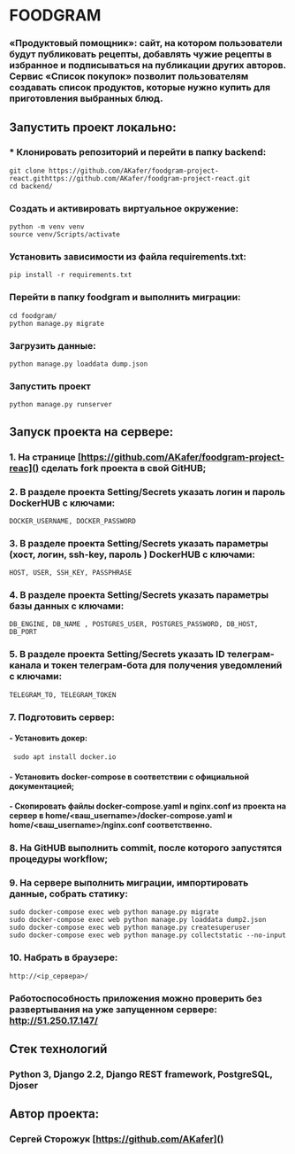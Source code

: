 # FOODGRAM

### «Продуктовый помощник»: сайт, на котором пользователи будут публиковать рецепты, добавлять чужие рецепты в избранное и подписываться на публикации других авторов. Сервис «Список покупок» позволит пользователям создавать список продуктов, которые нужно купить для приготовления выбранных блюд.

## Запустить проект локально:

### * Клонировать репозиторий и перейти в папку backend:

```
git clone https://github.com/AKafer/foodgram-project-react.githttps://github.com/AKafer/foodgram-project-react.git
cd backend/
```

### Создать и активировать виртуальное окружение:

```
python -m venv venv
source venv/Scripts/activate
```

### Установить зависимости из файла requirements.txt:

```
pip install -r requirements.txt
```

### Перейти в папку foodgram и выполнить миграции:

```
cd foodgram/
python manage.py migrate
```

### Загрузить данные:

```
python manage.py loaddata dump.json
```

### Запустить проект

`python manage.py runserver`

## Запуск проекта на сервере:

### 1. На странице [https://github.com/AKafer/foodgram-project-reac]() сделать fork проекта в свой GitHUB;

### 2. В разделе проекта Setting/Secrets указать логин и пароль DockerHUB с ключами:

```
DOCKER_USERNAME, DOCKER_PASSWORD
```

### 3. В разделе проекта Setting/Secrets указать параметры (хост, логин, ssh-key, пароль ) DockerHUB с ключами:

```
HOST, USER, SSH_KEY, PASSPHRASE
```

### 4. В разделе проекта Setting/Secrets указать параметры базы данных с ключами:

```
DB_ENGINE, DB_NAME , POSTGRES_USER, POSTGRES_PASSWORD, DB_HOST, DB_PORT
```

### 5. В разделе проекта Setting/Secrets указать ID телеграм-канала и токен телеграм-бота для получения уведомлений с ключами:

```
TELEGRAM_TO, TELEGRAM_TOKEN
```

### 7. Подготовить сервер:

#### - Установить докер:

```
 sudo apt install docker.io 
```

#### - Установить docker-compose в соответствии с официальной документацией;

#### - Скопировать файлы docker-compose.yaml и nginx.conf из проекта на сервер в home/<ваш_username>/docker-compose.yaml и home/<ваш_username>/nginx.conf соответственно.

### 8. На GitHUB выполнить commit, после которого запустятся процедуры workflow;

### 9. На сервере выполнить миграции, импортировать данные, собрать статику:

```
sudo docker-compose exec web python manage.py migrate
sudo docker-compose exec web python manage.py loaddata dump2.json
sudo docker-compose exec web python manage.py createsuperuser
sudo docker-compose exec web python manage.py collectstatic --no-input

```

### 10. Набрать в браузере:

```
http://<ip_сервера>/
```

### Работоспособность приложения можно проверить без развертывания на уже запущенном сервере: http://51.250.17.147/

## Стек технологий

### Python 3, Django 2.2, Django REST framework, PostgreSQL, Djoser

## Автор проекта:

### Сергей Сторожук [https://github.com/AKafer]()
